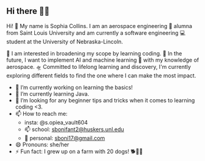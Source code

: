 ## Hi there 🎀✨

<!--
**sc011ins/sc011ins** is a ✨ _special_ ✨ repository because its `README.md` (this file) appears on your GitHub profile.
-->

Hi! 👋 My name is Sophia Collins. I am an aerospace engineering 🌟 alumna from Saint Louis University and am currently a software engineering 💻 student at the University of Nebraska-Lincoln.

👾 I am interested in broadening my scope by learning coding. 🚀 In the future, I want to implement AI and machine learning 🤖 with my knowledge of aerospace. 🛸 Committed to lifelong learning and discovery, I'm currently exploring different fields to find the one where I can make the most impact. 

- 🔭 I’m currently working on learning the basics!
- 🌱 I’m currently learning Java.
- 🤔 I’m looking for any beginner tips and tricks when it comes to learning coding <3.
- 📫 How to reach me: 
  - insta: @s.opiea_vault604
  - 📫 school: sbonifant2@huskers.unl.edu
  - 📧 personal: sboni17@gmail.com
- 😄 Pronouns: she/her
- ⚡ Fun fact: I grew up on a farm with 20 dogs! 🐕🧑‍🌾

